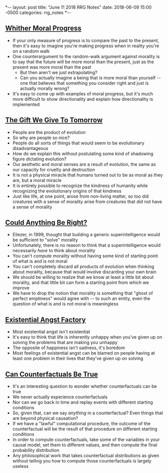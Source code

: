 *--
layout: post
title: "June 11 2018 RRG Notes"
date: 2018-06-09 15:00 -0500
categories: rrg_notes
*--

## [Whither Moral Progress](https://www.greaterwrong.com/posts/szAkYJDtXkcSAiHYE/whither-moral-progress)

* If your only measure of progress is to compare the past to the present, then it's easy to imagine you're making progress when in reality you're on a random walk
* One counterargument to the random-walk argument against morality is to say that the future will be more moral than the present, just as the present was more moral than the past
    * But then aren't we just extrapolating?
    * Can you actually imagine a being that is more moral than yourself -- one that believes that something you consider right and just is actually morally wrong?
* It's easy to come up with examples of moral progress, but it's much more difficult to show directionality and explain how directionality is implemented

## [The Gift We Give To Tomorrow](https://www.greaterwrong.com/posts/pGvyqAQw6yqTjpKf4/the-gift-we-give-to-tomorrow)

* People are the product of evolution
* So why are people so nice?
* People do all sorts of things that would seem to be evolutionary disadvantageous
* How do we explain this without postulating some kind of shadowing figure dictating evolution?
* Our aesthetic and moral senses are a result of evolution, the same as our capacity for cruelty and destruction
* It is not a physical miracle that humans turned out to be as moral as they are, but a moral miracle
* It is entirely possible to recognize the kindness of humanity while recognizing the evolutionary origins of that kindness
* Just like life, at one point, arose from non-living matter, so too did creatures with a sense of morality arise from creatures that did not have a sense of morality

## [Could Anything Be Right?](https://www.greaterwrong.com/posts/vy9nnPdwTjSmt5qdb/could-anything-be-right)

* Eliezer, in 1999, thought that building a generic superintelligence would be sufficient to "solve" morality
* Unfortunately, there is no reason to think that a superintelligence would necessarily *have* to think about morality
* You can't compute morality without having some kind of starting point of what is and is not moral
* You can't completely discard all products of evolution when thinking about morality, because that would involve discarding your own brain
* We should be willing to realize that we know at least a little bit about morality, and that little bit can form a starting point from which we improve
* We have to drop the notion that morality is something that "ghost of perfect emptiness" would agree with -- to such an entity, even the question of what is and is not moral is meaningless

## [Existential Angst Factory](https://www.greaterwrong.com/posts/8rdoea3g6QGhWQtmx/existential-angst-factory)

* Most existential angst isn't existential
* It's easy to think that life is inherently unhappy when you've given up on solving the problems that are making you unhappy
* The opposite of happiness isn't sadness, it's boredom
* Most feelings of existential angst can be blamed on people having at least one problem in their lives that they've given up on solving

## [Can Counterfactuals Be True](https://www.greaterwrong.com/posts/dhGGnB2oxBP3m5cBc/can-counterfactuals-be-true)

* It's an interesting question to wonder whether counterfactuals can be true
* We never actually experience counterfactuals
* Nor can we go back in time and replay events with different starting conditions
* So, given that, can we say *anything* in a counterfactual? Even things that are beyond physical causation?
* If we have a "lawful" computational procedure, the outcome of the counterfactual will be the result of that procedure on different starting conditions
* In order to compute counterfactuals, take some of the variables in your causal model, set them to different values, and then compute the final probability distribution
* Any philosophical work that takes counterfactual distributions as given without telling you how to compute those counterfactuals is largely useless
